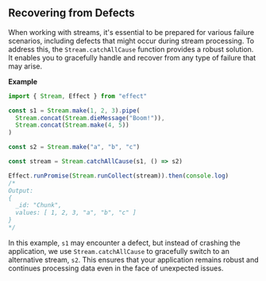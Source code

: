 ## Recovering from Defects

When working with streams, it's essential to be prepared for various failure scenarios, including defects that might occur during stream processing. To address this, the `Stream.catchAllCause` function provides a robust solution. It enables you to gracefully handle and recover from any type of failure that may arise.

**Example**

```ts twoslash
import { Stream, Effect } from "effect"

const s1 = Stream.make(1, 2, 3).pipe(
  Stream.concat(Stream.dieMessage("Boom!")),
  Stream.concat(Stream.make(4, 5))
)

const s2 = Stream.make("a", "b", "c")

const stream = Stream.catchAllCause(s1, () => s2)

Effect.runPromise(Stream.runCollect(stream)).then(console.log)
/*
Output:
{
  _id: "Chunk",
  values: [ 1, 2, 3, "a", "b", "c" ]
}
*/
```

In this example, `s1` may encounter a defect, but instead of crashing the application, we use `Stream.catchAllCause` to gracefully switch to an alternative stream, `s2`. This ensures that your application remains robust and continues processing data even in the face of unexpected issues.
